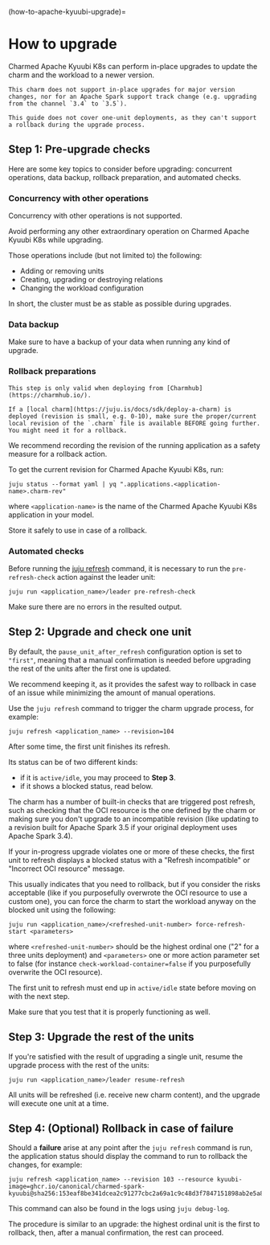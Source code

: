 (how-to-apache-kyuubi-upgrade)=
# How to upgrade

Charmed Apache Kyuubi K8s can perform in-place upgrades to update the charm and the workload to a newer version.

```{note}
This charm does not support in-place upgrades for major version changes, nor for an Apache Spark support track change (e.g. upgrading from the channel `3.4` to `3.5`).
```

```{note}
This guide does not cover one-unit deployments, as they can't support a rollback during the upgrade process.
```

## Step 1: Pre-upgrade checks

Here are some key topics to consider before upgrading: concurrent operations, data backup, rollback preparation, and automated checks.

### Concurrency with other operations

Concurrency with other operations is not supported.

Avoid performing any other extraordinary operation on Charmed Apache Kyuubi K8s while upgrading.

Those operations include (but not limited to) the following:

- Adding or removing units
- Creating, upgrading or destroying relations
- Changing the workload configuration

In short, the cluster must be as stable as possible during upgrades.

### Data backup

Make sure to have a backup of your data when running any kind of upgrade.

### Rollback preparations

```{note}
This step is only valid when deploying from [Charmhub](https://charmhub.io/).

If a [local charm](https://juju.is/docs/sdk/deploy-a-charm) is deployed (revision is small, e.g. 0-10), make sure the proper/current local revision of the `.charm` file is available BEFORE going further. You might need it for a rollback.
```

We recommend recording the revision of the running application as a safety measure for a rollback action.

To get the current revision for Charmed Apache Kyuubi K8s, run:

```shell
juju status --format yaml | yq ".applications.<application-name>.charm-rev"
```

where `<application-name>` is the name of the Charmed Apache Kyuubi K8s application in your model.

Store it safely to use in case of a rollback.

### Automated checks

Before running the [juju refresh](https://juju.is/docs/juju/juju-refresh) command, it is necessary to run the `pre-refresh-check` action against the leader unit:

```shell
juju run <application_name>/leader pre-refresh-check
```

Make sure there are no errors in the resulted output.

## Step 2: Upgrade and check one unit

By default, the `pause_unit_after_refresh` configuration option is set to `"first"`, meaning that a manual confirmation is needed before upgrading the rest of the units after the first one is updated.

We recommend keeping it, as it provides the safest way to rollback in case of an issue while minimizing the amount of manual operations.

Use the `juju refresh` command to trigger the charm upgrade process, for example:

```shell
juju refresh <application_name> --revision=104
```

After some time, the first unit finishes its refresh.

Its status can be of two different kinds:

- if it is `active/idle`, you may proceed to **Step 3**.
- if it shows a blocked status, read below.

The charm has a number of built-in checks that are triggered post refresh, such as checking that the OCI resource is the one defined by the charm or making sure you don't upgrade to an incompatible revision (like updating to a revision built for Apache Spark 3.5 if your original deployment uses Apache Spark 3.4).

If your in-progress upgrade violates one or more of these checks, the first unit to refresh displays a blocked status with a "Refresh incompatible" or "Incorrect OCI resource" message.

This usually indicates that you need to rollback, but if you consider the risks acceptable (like if you purposefully overwrote the OCI resource to use a custom one), you can force the charm to start the workload anyway on the blocked unit using the following:

```shell
juju run <application_name>/<refreshed-unit-number> force-refresh-start <parameters>
```

where `<refreshed-unit-number>` should be the highest ordinal one ("2" for a three units deployment) and `<parameters>` one or more action parameter set to false (for instance `check-workload-container=false` if you purposefully overwrite the OCI resource).

The first unit to refresh must end up in `active/idle` state before moving on with the next step.

Make sure that you test that it is properly functioning as well.

## Step 3: Upgrade the rest of the units

If you're satisfied with the result of upgrading a single unit, resume the upgrade process with the rest of the units:

```shell
juju run <application_name>/leader resume-refresh
```

All units will be refreshed (i.e. receive new charm content), and the upgrade will execute one unit at a time.

## Step 4: (Optional) Rollback in case of failure

Should a **failure** arise at any point after the `juju refresh` command is run, the application status should display the command to run to rollback the changes, for example:

```shell
juju refresh <application_name> --revision 103 --resource kyuubi-image=ghcr.io/canonical/charmed-spark-kyuubi@sha256:153eaf8be341dcea2c91277cbc2a69a1c9c48d3f7847151898ab2e5a81753ec5
```

This command can also be found in the logs using `juju debug-log`.

The procedure is similar to an upgrade: the highest ordinal unit is the first to rollback, then, after a manual confirmation, the rest can proceed.

